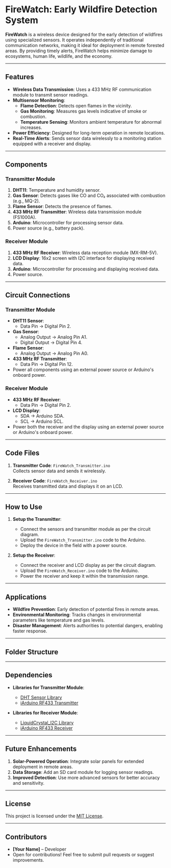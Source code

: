 # FireWatch: Early Wildfire Detection System

**FireWatch** is a wireless device designed for the early detection of wildfires using specialized sensors. It operates independently of traditional communication networks, making it ideal for deployment in remote forested areas. By providing timely alerts, FireWatch helps minimize damage to ecosystems, human life, wildlife, and the economy.

---

## Features

- **Wireless Data Transmission**: Uses a 433 MHz RF communication module to transmit sensor readings.
- **Multisensor Monitoring**:
  - **Flame Detection**: Detects open flames in the vicinity.
  - **Gas Monitoring**: Measures gas levels indicative of smoke or combustion.
  - **Temperature Sensing**: Monitors ambient temperature for abnormal increases.
- **Power Efficiency**: Designed for long-term operation in remote locations.
- **Real-Time Alerts**: Sends sensor data wirelessly to a monitoring station equipped with a receiver and display.

---

## Components

### Transmitter Module
1. **DHT11**: Temperature and humidity sensor.
2. **Gas Sensor**: Detects gases like CO and CO₂ associated with combustion (e.g., MQ-2).
3. **Flame Sensor**: Detects the presence of flames.
4. **433 MHz RF Transmitter**: Wireless data transmission module (FS1000A).
5. **Arduino**: Microcontroller for processing sensor data.
6. Power source (e.g., battery pack).

### Receiver Module
1. **433 MHz RF Receiver**: Wireless data reception module (MX-RM-5V).
2. **LCD Display**: 16x2 screen with I2C interface for displaying received data.
3. **Arduino**: Microcontroller for processing and displaying received data.
4. Power source.

---

## Circuit Connections

### Transmitter Module
- **DHT11 Sensor**:
  - Data Pin → Digital Pin 2.
- **Gas Sensor**:
  - Analog Output → Analog Pin A1.
  - Digital Output → Digital Pin 4.
- **Flame Sensor**:
  - Analog Output → Analog Pin A0.
- **433 MHz RF Transmitter**:
  - Data Pin → Digital Pin 12.
- Power all components using an external power source or Arduino's onboard power.

### Receiver Module
- **433 MHz RF Receiver**:
  - Data Pin → Digital Pin 2.
- **LCD Display**:
  - SDA → Arduino SDA.
  - SCL → Arduino SCL.
- Power both the receiver and the display using an external power source or Arduino's onboard power.

---

## Code Files

1. **Transmitter Code**: `FireWatch_Transmitter.ino`  
   Collects sensor data and sends it wirelessly.

2. **Receiver Code**: `FireWatch_Receiver.ino`  
   Receives transmitted data and displays it on an LCD.

---

## How to Use

1. **Setup the Transmitter**:
   - Connect the sensors and transmitter module as per the circuit diagram.
   - Upload the `FireWatch_Transmitter.ino` code to the Arduino.
   - Deploy the device in the field with a power source.

2. **Setup the Receiver**:
   - Connect the receiver and LCD display as per the circuit diagram.
   - Upload the `FireWatch_Receiver.ino` code to the Arduino.
   - Power the receiver and keep it within the transmission range.

---

## Applications

- **Wildfire Prevention**: Early detection of potential fires in remote areas.
- **Environmental Monitoring**: Tracks changes in environmental parameters like temperature and gas levels.
- **Disaster Management**: Alerts authorities to potential dangers, enabling faster response.

---

## Folder Structure



---

## Dependencies

- **Libraries for Transmitter Module**:
  - [DHT Sensor Library](https://github.com/adafruit/DHT-sensor-library)
  - [iArduino RF433 Transmitter](https://github.com/iArduino/RF433)

- **Libraries for Receiver Module**:
  - [LiquidCrystal_I2C Library](https://github.com/johnrickman/LiquidCrystal_I2C)
  - [iArduino RF433 Receiver](https://github.com/iArduino/RF433)

---

## Future Enhancements

1. **Solar-Powered Operation**: Integrate solar panels for extended deployment in remote areas.
2. **Data Storage**: Add an SD card module for logging sensor readings.
3. **Improved Detection**: Use more advanced sensors for better accuracy and sensitivity.

---

## License

This project is licensed under the [MIT License](LICENSE).

---

## Contributors

- **[Your Name]** – Developer
- Open for contributions! Feel free to submit pull requests or suggest improvements.
